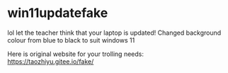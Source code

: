 # win11updatefake

lol
let the teacher think that your laptop is updated!
Changed background colour from blue to black to suit windows 11

Here is original website for your trolling needs:
https://taozhiyu.gitee.io/fake/
